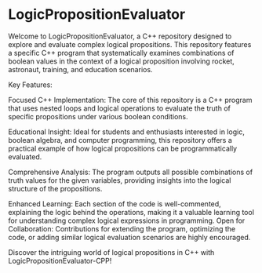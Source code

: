 # LogicPropositionEvaluator

Welcome to LogicPropositionEvaluator, a C++ repository designed to explore and evaluate complex logical propositions. 
This repository features a specific C++ program that systematically examines combinations of boolean values in the context
of a logical proposition involving rocket, astronaut, training, and education scenarios.

Key Features:

Focused C++ Implementation: The core of this repository is a C++ program that uses nested loops and logical operations to evaluate the truth 
of specific propositions under various boolean conditions.

Educational Insight: Ideal for students and enthusiasts interested in logic, boolean algebra, and computer programming, this repository 
offers a practical example of how logical propositions can be programmatically evaluated.

Comprehensive Analysis: The program outputs all possible combinations of truth values for the given variables, providing insights
into the logical structure of the propositions.

Enhanced Learning: Each section of the code is well-commented, explaining the logic behind the operations, making it a valuable learning 
tool for understanding complex logical expressions in programming.
Open for Collaboration: Contributions for extending the program, optimizing the code, or adding similar logical evaluation scenarios are 
highly encouraged.

Discover the intriguing world of logical propositions in C++ with LogicPropositionEvaluator-CPP!
